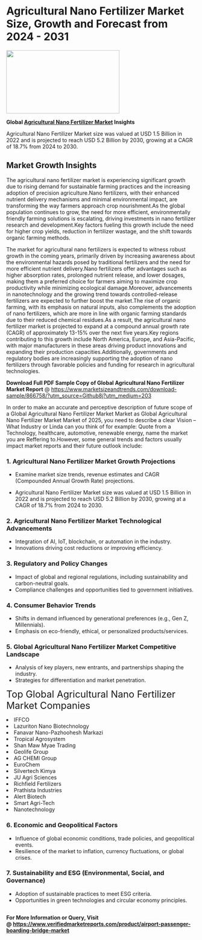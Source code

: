 <H1>Agricultural Nano Fertilizer Market Size, Growth and Forecast from 2024 - 2031</H1><img class="aligncenter size-medium wp-image-584254" src="https://thirdeyenews.in/wp-content/uploads/2024/09/Global-Market-Research-300x168.jpeg" alt="" width="300" height="168" /><p><strong>Global&nbsp;<a href="https://www.marketsizeandtrends.com/download-sample/866758/?utm_source=Github8j?utm_medium=203">Agricultural Nano Fertilizer Market</a> Insights</strong></p><p>Agricultural Nano Fertilizer Market size was valued at USD 1.5 Billion in 2022 and is projected to reach USD 5.2 Billion by 2030, growing at a CAGR of 18.7% from 2024 to 2030.</p><p><h2>Market Growth Insights</h2> <p>The agricultural nano fertilizer market is experiencing significant growth due to rising demand for sustainable farming practices and the increasing adoption of precision agriculture.Nano fertilizers, with their enhanced nutrient delivery mechanisms and minimal environmental impact, are transforming the way farmers approach crop nourishment.As the global population continues to grow, the need for more efficient, environmentally friendly farming solutions is escalating, driving investments in nano fertilizer research and development.Key factors fueling this growth include the need for higher crop yields, reduction in fertilizer wastage, and the shift towards organic farming methods.</p> <p>The market for agricultural nano fertilizers is expected to witness robust growth in the coming years, primarily driven by increasing awareness about the environmental hazards posed by traditional fertilizers and the need for more efficient nutrient delivery.Nano fertilizers offer advantages such as higher absorption rates, prolonged nutrient release, and lower dosages, making them a preferred choice for farmers aiming to maximize crop productivity while minimizing ecological damage.Moreover, advancements in nanotechnology and the growing trend towards controlled-release fertilizers are expected to further boost the market.The rise of organic farming, with its emphasis on natural inputs, also complements the adoption of nano fertilizers, which are more in line with organic farming standards due to their reduced chemical residues.As a result, the agricultural nano fertilizer market is projected to expand at a compound annual growth rate (CAGR) of approximately 13-15% over the next five years.Key regions contributing to this growth include North America, Europe, and Asia-Pacific, with major manufacturers in these areas driving product innovations and expanding their production capacities.Additionally, governments and regulatory bodies are increasingly supporting the adoption of nano fertilizers through favorable policies and funding for research in agricultural technologies.<p><span class=""><strong>Download Full PDF Sample Copy of Global Agricultural Nano Fertilizer Market Report</strong> @ <a href="https://www.marketsizeandtrends.com/download-sample/866758/?utm_source=Github8j?utm_medium=203" target="_blank">https://www.marketsizeandtrends.com/download-sample/866758/?utm_source=Github8j?utm_medium=203</a></span></p><p>In order to make an accurate and perceptive description of future scope of a Global&nbsp;Agricultural Nano Fertilizer Market Market as Global&nbsp;Agricultural Nano Fertilizer Market Market of 2025, you need to describe a clear Vision &ndash; What Industry or Linda can you think of for example: Quote from a Technology, healthcare, automotive, renewable energy, name the market you are Reffering to.However, some general trends and factors usually impact market reports and their future outlook include:</p><h3>1.&nbsp;<strong>Agricultural Nano Fertilizer Market Growth Projections</strong></h3><ul><li>Examine market size trends, revenue estimates and CAGR (Compounded Annual Growth Rate) projections.</li><li><p>Agricultural Nano Fertilizer Market size was valued at USD 1.5 Billion in 2022 and is projected to reach USD 5.2 Billion by 2030, growing at a CAGR of 18.7% from 2024 to 2030.</p></li></ul><h3>2.&nbsp;<strong>Agricultural Nano Fertilizer Market Technological Advancements</strong></h3><ul><li>Integration of AI, IoT, blockchain, or automation in the industry.</li><li>Innovations driving cost reductions or improving efficiency.</li></ul><h3>3.&nbsp;<strong>Regulatory and Policy Changes</strong></h3><ul><li>Impact of global and regional regulations, including sustainability and carbon-neutral goals.</li><li>Compliance challenges and opportunities tied to government initiatives.</li></ul><h3>4.&nbsp;<strong>Consumer Behavior Trends</strong></h3><ul><li>Shifts in demand influenced by generational preferences (e.g., Gen Z, Millennials).</li><li>Emphasis on eco-friendly, ethical, or personalized products/services.</li></ul><h3>5.&nbsp;<strong>Global Agricultural Nano Fertilizer Market Competitive Landscape</strong></h3><ul><li>Analysis of key players, new entrants, and partnerships shaping the industry.</li><li>Strategies for differentiation and market penetration.</li></ul><p data-pm-slice="1 1 []"><span style="color: inherit; font-family: inherit; font-size: 25px;">Top Global Agricultural Nano Fertilizer Market Companies</span></p><div class="" data-test-id=""><p><li>IFFCO</li><li> Lazuriton Nano Biotechnology</li><li> Fanavar Nano-Pazhoohesh Markazi</li><li> Tropical Agrosystem</li><li> Shan Maw Myae Trading</li><li> Geolife Group</li><li> AG CHEMI Group</li><li> EuroChem</li><li> Silvertech Kimya</li><li> JU Agri Sciences</li><li> Richfield Fertilizers</li><li> Prathista Industries</li><li> Alert Biotech</li><li> Smart Agri-Tech</li><li> Nanotechnology</li></p></div><h3>6.&nbsp;<strong>Economic and Geopolitical Factors</strong></h3><ul><li>Influence of global economic conditions, trade policies, and geopolitical events.</li><li>Resilience of the market to inflation, currency fluctuations, or global crises.</li></ul><h3>7.&nbsp;<strong>Sustainability and ESG (Environmental, Social, and Governance)</strong></h3><ul><li>Adoption of sustainable practices to meet ESG criteria.</li><li>Opportunities in green technologies and circular economy principles.</li></ul><h2><strong style="font-size: 14px;">For More Information or Query, Visit @&nbsp;</strong><a style="background-color: #ffffff; font-size: 14px;" href="https://www.marketsizeandtrends.com/report/agricultural-nano-fertilizer-market/" target="_blank">https://www.verifiedmarketreports.com/product/airport-passenger-boarding-bridge-market</a></h2>